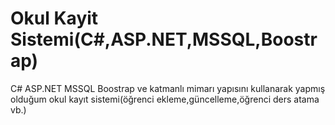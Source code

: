 # Okul Kayit Sistemi(C#,ASP.NET,MSSQL,Boostrap)
 C# ASP.NET MSSQL Boostrap ve katmanlı mimarı yapısını kullanarak yapmış olduğum okul kayıt sistemi(öğrenci ekleme,güncelleme,öğrenci ders atama vb.)
